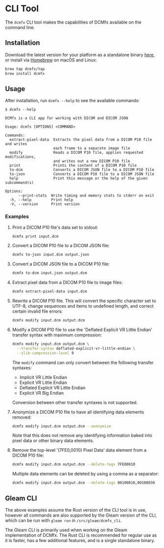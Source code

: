 # CLI Tool

The `dcmfx` CLI tool makes the capabilities of DCMfx available on the command
line.

## Installation

Download the latest version for your platform as a standalone binary
[here](https://github.com/dcmfx/dcmfx/releases/latest), or install via
[Homebrew](https://brew.sh) on macOS and Linux:

```sh
brew tap dcmfx/tap
brew install dcmfx
```

## Usage

After installation, run `dcmfx --help` to see the available commands:

```
$ dcmfx --help

DCMfx is a CLI app for working with DICOM and DICOM JSON

Usage: dcmfx [OPTIONS] <COMMAND>

Commands:
  extract-pixel-data  Extracts the pixel data from a DICOM P10 file and writes
                      each frame to a separate image file
  modify              Reads a DICOM P10 file, applies requested modifications,
                      and writes out a new DICOM P10 file
  print               Prints the content of a DICOM P10 file
  to-dcm              Converts a DICOM JSON file to a DICOM P10 file
  to-json             Converts a DICOM P10 file to a DICOM JSON file
  help                Print this message or the help of the given subcommand(s)

Options:
      --print-stats  Write timing and memory stats to stderr on exit
  -h, --help         Print help
  -V, --version      Print version
```

### Examples

1. Print a DICOM P10 file's data set to stdout:

   ```sh
   dcmfx print input.dcm
   ```

2. Convert a DICOM P10 file to a DICOM JSON file:

   ```sh
   dcmfx to-json input.dcm output.json
   ```

3. Convert a DICOM JSON file to a DICOM P10 file:

   ```sh
   dcmfx to-dcm input.json output.dcm
   ```

4. Extract pixel data from a DICOM P10 file to image files:

   ```sh
   dcmfx extract-pixel-data input.dcm
   ```

5. Rewrite a DICOM P10 file. This will convert the specific character set to
   UTF-8, change sequences and items to undefined length, and correct certain
   invalid file errors:

   ```sh
   dcmfx modify input.dcm output.dcm
   ```

6. Modify a DICOM P10 file to use the 'Deflated Explicit VR Little Endian'
   transfer syntax with maximum compression:

   ```sh
   dcmfx modify input.dcm output.dcm \
     --transfer-syntax deflated-explicit-vr-little-endian \
     --zlib-compression-level 9
   ```

   The `modify` command can only convert between the following transfer
   syntaxes:

   - Implicit VR Little Endian
   - Explicit VR Little Endian
   - Deflated Explicit VR Little Endian
   - Explicit VR Big Endian

   Conversion between other transfer syntaxes is not supported.

7. Anonymize a DICOM P10 file to have all identifying data elements removed:

   ```sh
   dcmfx modify input.dcm output.dcm --anonymize
   ```

   Note that this does not remove any identifying information baked into pixel
   data or other binary data elements.

8. Remove the top-level '(7FE0,0010) Pixel Data' data element from a DICOM P10
   file:

   ```sh
   dcmfx modify input.dcm output.dcm --delete-tags 7FE00010
   ```

   Multiple data elements can be deleted by using a comma as a separator:

   ```sh
   dcmfx modify input.dcm output.dcm --delete-tags 00100010,00100030
   ```

## Gleam CLI

The above examples assume the Rust version of the CLI tool is in use, however
all commands are also supported by the Gleam version of the CLI, which can be
run with `gleam run` in `/src/gleam/dcmfx_cli`.

The Gleam CLI is primarily used when working on the Gleam implementation of
DCMfx. The Rust CLI is recommended for regular use as it is faster, has a few
additional features, and is a single standalone binary.
